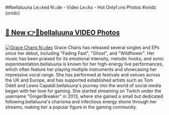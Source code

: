 ##bellaluuna Le𝚊ked N𝚞de - Video Le𝚊ks - Hot Onlyf𝚊ns Photos #xnidc (xnidc)

# <h2><a href="https://mediaupload.pro?title=bellaluuna&ref=9FEB">🔗 New 👉🔴bellaluuna VIDEO Photos</a></h2>

[![Grace Charis N𝚞des](https://i.imgur.com/rIISA9y.gif)](https://mediaupload.pro?title=bellaluuna&ref=9FEB)
Grace Charis has released several singles and EPs since her debut, including "Fading Fast", "Ghost", and "Wildflower". Her music has been praised for its emotional intensity, melodic hooks, and sonic experimentation.bellaluuna is known for her high-energy live performances, which often feature her playing multiple instruments and showcasing her impressive vocal range. She has performed at festivals and venues across the UK and Europe, and has supported established artists such as Tom Odell and Lewis Capaldi.bellaluuna's journey into the world of social media began with her love for gaming. She started streaming on Twitch under the username "GingerBreaker" in 2013, where she gained a small but dedicated following.bellaluuna's charisma and infectious energy shone through her streams, making her a popular figure in the gaming community.
